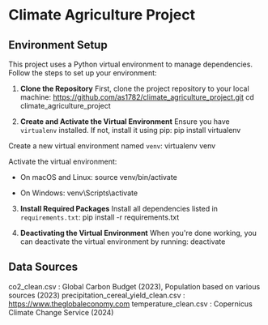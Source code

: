 # Climate Agriculture Project

## Environment Setup

This project uses a Python virtual environment to manage dependencies. Follow the steps to set up your environment:

1. **Clone the Repository**
First, clone the project repository to your local machine:
https://github.com/as1782/climate_agriculture_project.git
cd climate_agriculture_project

2. **Create and Activate the Virtual Environment**
Ensure you have `virtualenv` installed. If not, install it using pip:
pip install virtualenv

Create a new virtual environment named `venv`:
virtualenv venv

Activate the virtual environment:

- On macOS and Linux:
source venv/bin/activate

- On Windows:
venv\Scripts\activate

3. **Install Required Packages**
Install all dependencies listed in `requirements.txt`:
pip install -r requirements.txt

4. **Deactivating the Virtual Environment**
When you're done working, you can deactivate the virtual environment by running:
deactivate

## Data Sources
co2_clean.csv : Global Carbon Budget (2023), Population based on various sources (2023)
precipitation_cereal_yield_clean.csv : https://www.theglobaleconomy.com
temperature_clean.csv : Copernicus Climate Change Service (2024)







